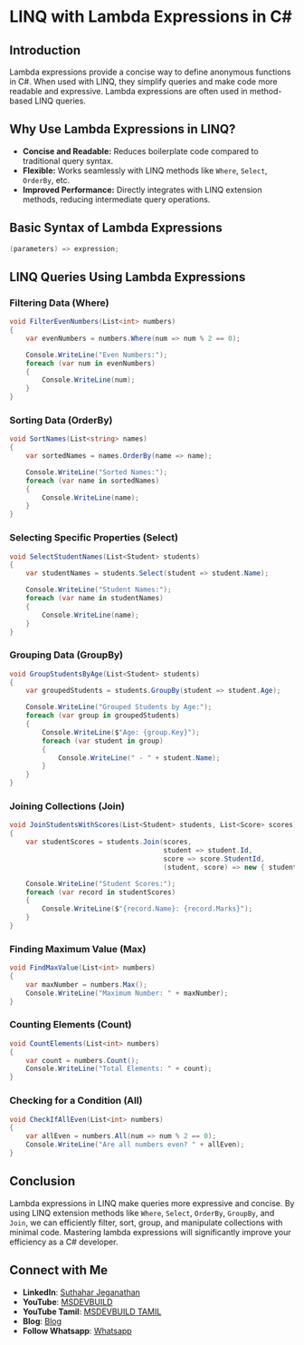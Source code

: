 # LINQ with Lambda Expressions in C#

## Introduction

Lambda expressions provide a concise way to define anonymous functions in C#. When used with LINQ, they simplify queries and make code more readable and expressive. Lambda expressions are often used in method-based LINQ queries.

## Why Use Lambda Expressions in LINQ?

- **Concise and Readable:** Reduces boilerplate code compared to traditional query syntax.
- **Flexible:** Works seamlessly with LINQ methods like `Where`, `Select`, `OrderBy`, etc.
- **Improved Performance:** Directly integrates with LINQ extension methods, reducing intermediate query operations.

## Basic Syntax of Lambda Expressions

```csharp
(parameters) => expression;
```


## LINQ Queries Using Lambda Expressions

### Filtering Data (Where)

```csharp
void FilterEvenNumbers(List<int> numbers)
{
    var evenNumbers = numbers.Where(num => num % 2 == 0);

    Console.WriteLine("Even Numbers:");
    foreach (var num in evenNumbers)
    {
        Console.WriteLine(num);
    }
}
```

### Sorting Data (OrderBy)

```csharp
void SortNames(List<string> names)
{
    var sortedNames = names.OrderBy(name => name);

    Console.WriteLine("Sorted Names:");
    foreach (var name in sortedNames)
    {
        Console.WriteLine(name);
    }
}
```

### Selecting Specific Properties (Select)

```csharp
void SelectStudentNames(List<Student> students)
{
    var studentNames = students.Select(student => student.Name);

    Console.WriteLine("Student Names:");
    foreach (var name in studentNames)
    {
        Console.WriteLine(name);
    }
}
```

### Grouping Data (GroupBy)

```csharp
void GroupStudentsByAge(List<Student> students)
{
    var groupedStudents = students.GroupBy(student => student.Age);

    Console.WriteLine("Grouped Students by Age:");
    foreach (var group in groupedStudents)
    {
        Console.WriteLine($"Age: {group.Key}");
        foreach (var student in group)
        {
            Console.WriteLine(" - " + student.Name);
        }
    }
}
```

### Joining Collections (Join)

```csharp
void JoinStudentsWithScores(List<Student> students, List<Score> scores)
{
    var studentScores = students.Join(scores,
                                      student => student.Id,
                                      score => score.StudentId,
                                      (student, score) => new { student.Name, score.Marks });

    Console.WriteLine("Student Scores:");
    foreach (var record in studentScores)
    {
        Console.WriteLine($"{record.Name}: {record.Marks}");
    }
}
```

### Finding Maximum Value (Max)

```csharp
void FindMaxValue(List<int> numbers)
{
    var maxNumber = numbers.Max();
    Console.WriteLine("Maximum Number: " + maxNumber);
}
```

### Counting Elements (Count)

```csharp
void CountElements(List<int> numbers)
{
    var count = numbers.Count();
    Console.WriteLine("Total Elements: " + count);
}
```

### Checking for a Condition (All)

```csharp
void CheckIfAllEven(List<int> numbers)
{
    var allEven = numbers.All(num => num % 2 == 0);
    Console.WriteLine("Are all numbers even? " + allEven);
}
```

## Conclusion

Lambda expressions in LINQ make queries more expressive and concise. By using LINQ extension methods like `Where`, `Select`, `OrderBy`, `GroupBy`, and `Join`, we can efficiently filter, sort, group, and manipulate collections with minimal code. Mastering lambda expressions will significantly improve your efficiency as a C# developer.

 ## Connect with Me
- **LinkedIn**: [Suthahar Jeganathan](https://www.linkedin.com/in/jssuthahar/)
- **YouTube**: [MSDEVBUILD](https://www.youtube.com/@MSDEVBUILD)
- **YouTube Tamil**: [MSDEVBUILD TAMIL](https://www.youtube.com/@MSDEVBUILDTamil)
- **Blog**: [Blog](https://www.msdevbuild.com/)
- **Follow Whatsapp**: [Whatsapp](https://www.whatsapp.com/channel/0029Va5j2rHEFeXcTlUhQB0J)
